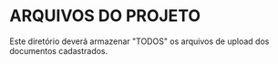 # ARQUIVOS DO PROJETO #

Este diretório deverá armazenar "TODOS" os arquivos de upload dos documentos cadastrados.
